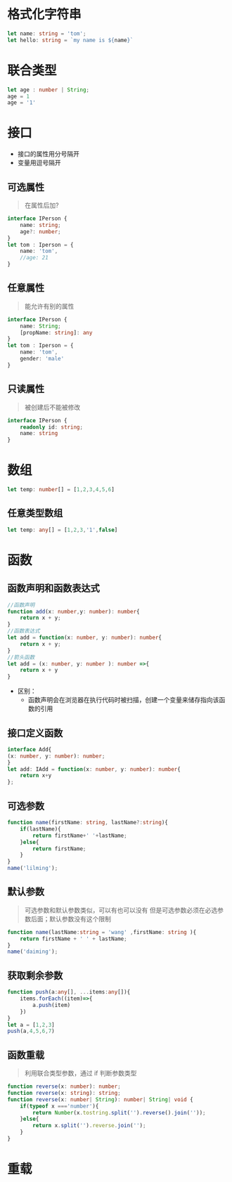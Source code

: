 # 格式化字符串
```typescript
let name: string = 'tom';
let hello: string = `my name is ${name}`
```
# 联合类型
```typescript
let age : number | String;
age = 1
age = '1'

```
# 接口
- 接口的属性用分号隔开
- 变量用逗号隔开
## 可选属性
> 在属性后加?
```typescript
interface IPerson {
	name: string;
	age?: number;
}
let tom : Iperson = {
	name: 'tom',
	//age: 21
}
```
## 任意属性
> 能允许有别的属性
```typescript
interface IPerson {
	name: String;
	[propName: string]: any
}
let tom : Iperson = {
	name: 'tom',
	gender: 'male'
}
```
## 只读属性
> 被创建后不能被修改
```typescript
interface IPerson {
	readonly id: string;
	name: string 
}
```
# 数组
```typescript
let temp: number[] = [1,2,3,4,5,6]
```
## 任意类型数组
```typescript
let temp: any[] = [1,2,3,'1',false]
```
# 函数
## 函数声明和函数表达式
```typescript
//函数声明
function add(x: number,y: number): number{
	return x + y;
}
//函数表达式
let add = function(x: number, y: number): number{
	return x + y;
}
//箭头函数
let add = (x: number, y: number ): number =>{
	return x + y
}
```
- 区别：
	- 函数声明会在浏览器在执行代码时被扫描，创建一个变量来储存指向该函数的引用
## 接口定义函数
```typescript
interface Add{
(x: number, y: number): number;
}
let add: IAdd = function(x: number, y: number): number{
	return x+y
};
```
## 可选参数
```typescript
function name(firstName: string, lastName?:string){
	if(lastName){
		return firstName+' '+lastName;
	}else{
		return firstName;
	}
}
name('lilming');
```
## 默认参数
> 可选参数和默认参数类似，可以有也可以没有
> 但是可选参数必须在必选参数后面；默认参数没有这个限制
```typescript
function name(lastName:string = 'wang' ,firstName: string ){
	return firstName + ' ' + lastName;
}
name('daiming');
```
## 获取剩余参数
```typescript
function push(a:any[], ...items:any[]){
	items.forEach((item)=>{
		a.push(item)
	})
}
let a = [1,2,3]
push(a,4,5,6,7)
```
## 函数重载
> 利用联合类型参数，通过 if 判断参数类型
```typescript
function reverse(x: number): number;
function reverse(x: string): string;
function reverse(x: number| String): number| String| void {
	if(typeof x ==='number'){
		return Number(x.tostring.split('').reverse().join(''));
	}else{
		return x.split('').reverse.join('');
	}
}
```
# 重载
